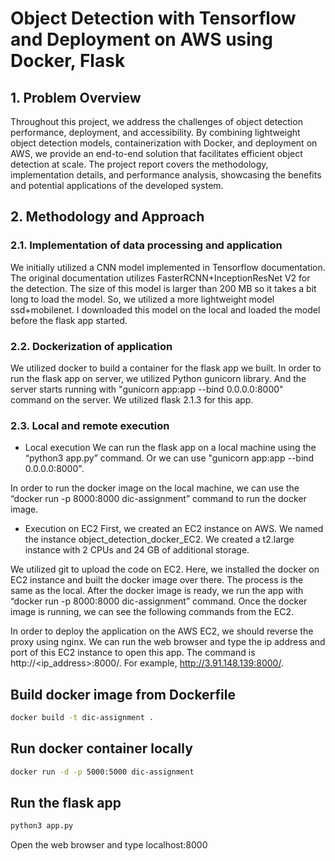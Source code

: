 # Object Detection with Tensorflow and Deployment on AWS using Docker, Flask
## 1. Problem Overview
Throughout this project, we address the challenges of object detection performance, deployment, and accessibility. By combining lightweight object detection models, containerization with Docker, and deployment on AWS, we provide an end-to-end solution that facilitates efficient object detection at scale. The project report covers the methodology, implementation details, and performance analysis, showcasing the benefits and potential applications of the developed system.

## 2. Methodology and Approach
### 2.1. Implementation of data processing and application
We initially utilized a CNN model implemented in Tensorflow documentation. The original documentation utilizes FasterRCNN+InceptionResNet V2 for the detection. The size of this model is larger than 200 MB so it takes a bit long to load the model. So, we utilized a more lightweight model ssd+mobilenet. I downloaded this model on the local and loaded the model before the flask app started.


### 2.2. Dockerization of application
We utilized docker to build a container for the flask app we built. In order to run the flask app on server, we utilized Python gunicorn library. And the server starts running with "gunicorn app:app --bind 0.0.0.0:8000" command on the server. We utilized flask 2.1.3 for this app. 

### 2.3. Local and remote execution
- Local execution
We can run the flask app on a local machine using the “python3 app.py” command. Or we can use "gunicorn app:app --bind 0.0.0.0:8000".

In order to run the docker image on the local machine, we can use the “docker run -p 8000:8000 dic-assignment” command to run the docker image.

- Execution on EC2
First, we created an EC2 instance on AWS. We named the instance object_detection_docker_EC2. We created a t2.large instance with 2 CPUs and 24 GB of additional storage.

We utilized git to upload the code on EC2. Here, we installed the docker on EC2 instance and built the docker image over there. The process is the same as the local. After the docker image is ready, we run the app with “docker run -p 8000:8000 dic-assignment” command. Once the docker image is running, we can see the following commands from the EC2.

In order to deploy the application on the AWS EC2, we should reverse the proxy using nginx. We can run the web browser and type the ip address and port of this EC2 instance to open this app. The command is http://<ip_address>:8000/. For example, http://3.91.148.139:8000/.

## Build docker image from Dockerfile
```bash
docker build -t dic-assignment .
```

## Run docker container locally
```bash
docker run -d -p 5000:5000 dic-assignment
```

## Run the flask app
```bash
python3 app.py
```

Open the web browser and type localhost:8000

